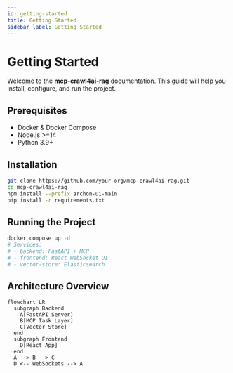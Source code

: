 ```yaml
---
id: getting-started
title: Getting Started
sidebar_label: Getting Started
---
```


# Getting Started

Welcome to the **mcp-crawl4ai-rag** documentation. This guide will help you install, configure, and run the project.

## Prerequisites

- Docker & Docker Compose
- Node.js >=14
- Python 3.9+

## Installation

```bash
git clone https://github.com/your-org/mcp-crawl4ai-rag.git
cd mcp-crawl4ai-rag
npm install --prefix archon-ui-main
pip install -r requirements.txt
```

## Running the Project

```bash
docker compose up -d
# Services:
# - backend: FastAPI + MCP
# - frontend: React WebSocket UI
# - vector-store: Elasticsearch
```

## Architecture Overview

```mermaid
flowchart LR
  subgraph Backend
    A[FastAPI Server]
    B[MCP Task Layer]
    C[Vector Store]
  end
  subgraph Frontend
    D[React App]
  end
  A --> B --> C
  D <-- WebSockets --> A
```
